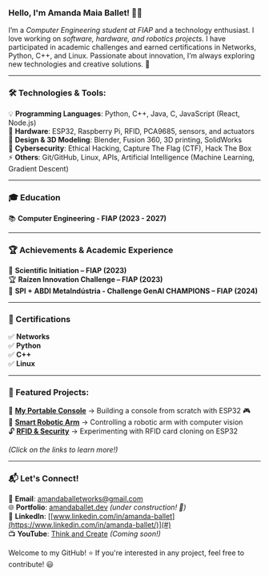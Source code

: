 ### Hello, I'm Amanda Maia Ballet! 👋🚀


I’m a *Computer Engineering student at FIAP* and a technology enthusiast. I love working on *software, hardware, and robotics projects.* I have participated in academic challenges and earned certifications in Networks, Python, C++, and Linux. Passionate about innovation, I’m always exploring new technologies and creative solutions. 🚀

---

### 🛠️ Technologies & Tools:

💡 **Programming Languages**: Python, C++, Java, C, JavaScript (React, Node.js)  
🔌 **Hardware**: ESP32, Raspberry Pi, RFID, PCA9685, sensors, and actuators  
🎨 **Design & 3D Modeling**: Blender, Fusion 360, 3D printing, SolidWorks  
🔐 **Cybersecurity**: Ethical Hacking, Capture The Flag (CTF), Hack The Box  
⚡ **Others**: Git/GitHub, Linux, APIs, Artificial Intelligence (Machine Learning, Gradient Descent)  

---

### 🎓 Education

📚 **Computer Engineering - FIAP (2023 - 2027)**  

---

### 🏆 Achievements & Academic Experience

🔬 **Scientific Initiation – FIAP (2023)**  
🏆 **Raízen Innovation Challenge – FIAP (2023)**  
🥇 **SPI + ABDI MetaIndústria - Challenge GenAI CHAMPIONS – FIAP (2024)**  

---

### 📜 Certifications

✅ **Networks**  
✅ **Python**  
✅ **C++**  
✅ **Linux**  

---

### 📌 Featured Projects:

🚀 [**My Portable Console**](#) → Building a console from scratch with ESP32 🎮  
🤖 [**Smart Robotic Arm**](#) → Controlling a robotic arm with computer vision  
🔓 [**RFID & Security**](#) → Experimenting with RFID card cloning on ESP32   

*(Click on the links to learn more!)*

---

### 📬 Let's Connect!

📩 **Email**: [amandaballetworks@gmail.com](mailto:amandaballetworks@gmail.com)  
🌐 **Portfolio**: [amandaballet.dev](#) *(under construction! 🚧)*  
💼 **LinkedIn**: [[www.linkedin.com/in/amanda-ballet](https://www.linkedin.com/in/amanda-ballet/)](#)  
📺 **YouTube**: [Think and Create](#) *(Coming soon!)*  

Welcome to my GitHub! ⭐ If you're interested in any project, feel free to contribute! 😃
